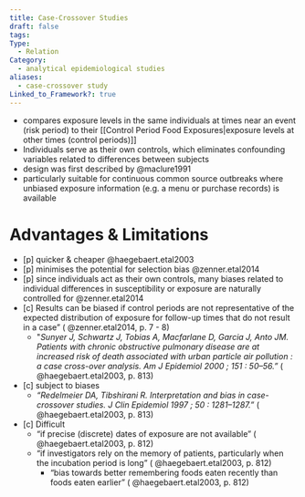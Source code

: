 ```yaml
---
title: Case-Crossover Studies
draft: false
tags: 
Type:
  - Relation
Category:
  - analytical epidemiological studies
aliases:
  - case-crossover study
Linked_to_Framework?: true
---
```

- compares exposure levels in the same individuals at times near an event (risk period) to their [[Control Period Food Exposures|exposure levels at other times (control periods)]]
- Individuals serve as their own controls, which eliminates confounding variables related to differences between subjects
- design was first described by @maclure1991
- particularly suitable for continuous common source outbreaks where unbiased exposure information (e.g.  a menu or purchase records) is available 

# Advantages & Limitations
- [p] quicker & cheaper @haegebaert.etal2003
- [p] minimises the potential for selection bias @zenner.etal2014
- [p] since individuals act as their own controls, many biases related to individual differences in susceptibility or exposure are naturally controlled for @zenner.etal2014
- [c] Results can be biased if control periods are not representative of the expected distribution of exposure for follow-up times that do not result in a case” ( @zenner.etal2014, p. 7 - 8) 
	- "*Sunyer J, Schwartz J, Tobias A, Macfarlane D, Garcia J, Anto JM. Patients with chronic obstructive pulmonary disease are at increased risk of death associated with urban particle air pollution : a case cross-over analysis. Am J Epidemiol 2000 ; 151 : 50–56.”* ( @haegebaert.etal2003, p. 813)
- [c] subject to biases
    - *“Redelmeier DA, Tibshirani R. Interpretation and bias in case-crossover studies. J Clin Epidemiol 1997 ; 50 : 1281–1287.”*  ( @haegebaert.etal2003, p. 813)
- [c] Difficult
    - “if precise (discrete) dates of exposure are not available”  ( @haegebaert.etal2003, p. 812)
    - “if investigators rely on the memory of patients, particularly when the incubation period is long” ( @haegebaert.etal2003, p. 812)
        - “bias towards better remembering foods eaten recently than foods eaten earlier” ( @haegebaert.etal2003, p. 812)

